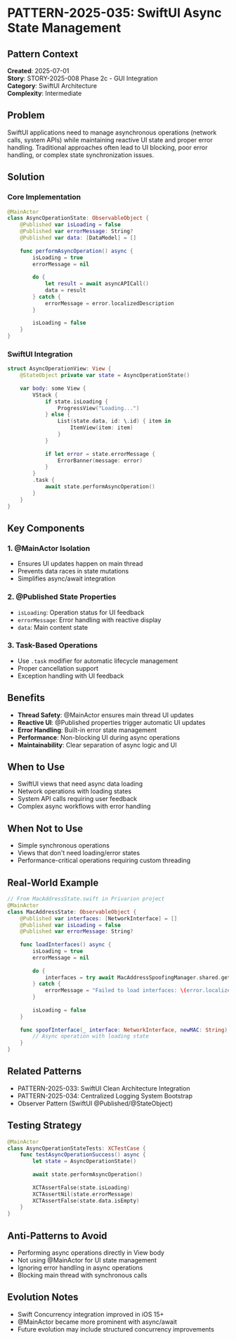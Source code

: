 # PATTERN-2025-035: SwiftUI Async State Management

## Pattern Context
**Created**: 2025-07-01  
**Story**: STORY-2025-008 Phase 2c - GUI Integration  
**Category**: SwiftUI Architecture  
**Complexity**: Intermediate  

## Problem
SwiftUI applications need to manage asynchronous operations (network calls, system APIs) while maintaining reactive UI state and proper error handling. Traditional approaches often lead to UI blocking, poor error handling, or complex state synchronization issues.

## Solution

### Core Implementation
```swift
@MainActor
class AsyncOperationState: ObservableObject {
    @Published var isLoading = false
    @Published var errorMessage: String?
    @Published var data: [DataModel] = []
    
    func performAsyncOperation() async {
        isLoading = true
        errorMessage = nil
        
        do {
            let result = await asyncAPICall()
            data = result
        } catch {
            errorMessage = error.localizedDescription
        }
        
        isLoading = false
    }
}
```

### SwiftUI Integration
```swift
struct AsyncOperationView: View {
    @StateObject private var state = AsyncOperationState()
    
    var body: some View {
        VStack {
            if state.isLoading {
                ProgressView("Loading...")
            } else {
                List(state.data, id: \.id) { item in
                    ItemView(item: item)
                }
            }
            
            if let error = state.errorMessage {
                ErrorBanner(message: error)
            }
        }
        .task {
            await state.performAsyncOperation()
        }
    }
}
```

## Key Components

### 1. @MainActor Isolation
- Ensures UI updates happen on main thread
- Prevents data races in state mutations
- Simplifies async/await integration

### 2. @Published State Properties
- `isLoading`: Operation status for UI feedback
- `errorMessage`: Error handling with reactive display
- `data`: Main content state

### 3. Task-Based Operations
- Use `.task` modifier for automatic lifecycle management
- Proper cancellation support
- Exception handling with UI feedback

## Benefits
- **Thread Safety**: @MainActor ensures main thread UI updates
- **Reactive UI**: @Published properties trigger automatic UI updates
- **Error Handling**: Built-in error state management
- **Performance**: Non-blocking UI during async operations
- **Maintainability**: Clear separation of async logic and UI

## When to Use
- SwiftUI views that need async data loading
- Network operations with loading states
- System API calls requiring user feedback
- Complex async workflows with error handling

## When Not to Use
- Simple synchronous operations
- Views that don't need loading/error states
- Performance-critical operations requiring custom threading

## Real-World Example
```swift
// From MacAddressState.swift in Privarion project
@MainActor
class MacAddressState: ObservableObject {
    @Published var interfaces: [NetworkInterface] = []
    @Published var isLoading = false
    @Published var errorMessage: String?
    
    func loadInterfaces() async {
        isLoading = true
        errorMessage = nil
        
        do {
            interfaces = try await MacAddressSpoofingManager.shared.getAvailableInterfaces()
        } catch {
            errorMessage = "Failed to load interfaces: \(error.localizedDescription)"
        }
        
        isLoading = false
    }
    
    func spoofInterface(_ interface: NetworkInterface, newMAC: String) async {
        // Async operation with loading state
    }
}
```

## Related Patterns
- PATTERN-2025-033: SwiftUI Clean Architecture Integration
- PATTERN-2025-034: Centralized Logging System Bootstrap
- Observer Pattern (SwiftUI @Published/@StateObject)

## Testing Strategy
```swift
@MainActor
class AsyncOperationStateTests: XCTestCase {
    func testAsyncOperationSuccess() async {
        let state = AsyncOperationState()
        
        await state.performAsyncOperation()
        
        XCTAssertFalse(state.isLoading)
        XCTAssertNil(state.errorMessage)
        XCTAssertFalse(state.data.isEmpty)
    }
}
```

## Anti-Patterns to Avoid
- Performing async operations directly in View body
- Not using @MainActor for UI state management
- Ignoring error handling in async operations
- Blocking main thread with synchronous calls

## Evolution Notes
- Swift Concurrency integration improved in iOS 15+
- @MainActor became more prominent with async/await
- Future evolution may include structured concurrency improvements
